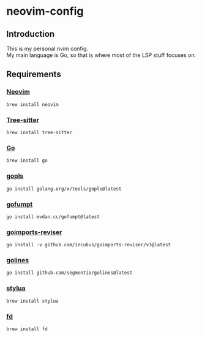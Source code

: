 # neovim-config

## Introduction

This is my personal nvim config.  
My main language is Go, so that is where most of the LSP stuff focuses on.

## Requirements

### [Neovim](https://neovim.io/)

```
brew install neovim
```

### [Tree-sitter](https://tree-sitter.github.io/)

```
brew install tree-sitter
```

### [Go](https://go.dev/)

```
brew install go
```

### [gopls](https://pkg.go.dev/golang.org/x/tools/gopls)

```
go install golang.org/x/tools/gopls@latest
```

### [gofumpt](https://github.com/mvdan/gofumpt)

```
go install mvdan.cc/gofumpt@latest
```

### [goimports-reviser](https://github.com/incu6us/goimports-reviser)

```
go install -v github.com/incu6us/goimports-reviser/v3@latest
```

### [golines](https://github.com/segmentio/golines)

```
go install github.com/segmentio/golines@latest
```

### [stylua](https://github.com/JohnnyMorganz/StyLua)

```
brew install stylua
```

### [fd](https://github.com/sharkdp/fd)

```
brew install fd
```
